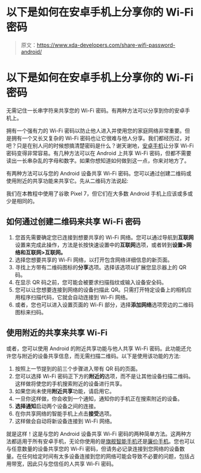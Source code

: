 # 以下是如何在安卓手机上分享你的 Wi-Fi 密码

> 原文：<https://www.xda-developers.com/share-wifi-password-android/>

# 以下是如何在安卓手机上分享你的 Wi-Fi 密码

无需记住一长串字符来共享您的 Wi-Fi 密码。有两种方法可以分享到你的安卓手机上。

拥有一个强有力的 Wi-Fi 密码以防止他人进入并使用您的家庭网络非常重要。但是拥有一个又长又复杂的 Wi-Fi 密码也让它很难与他人分享。我们都经历过，对吧？只是在别人问的时候想搞清楚密码是什么？谢天谢地，[安卓手机](https://www.xda-developers.com/best-android-phones/)让分享 Wi-Fi 密码变得非常容易。有几种方法可以在 Android 上共享 Wi-Fi 密码，但都不需要读出一长串杂乱的字母和数字。如果你想知道如何做到这一点，你来对地方了。

有两种方法可以与您的 Android 设备共享 Wi-Fi 密码。您可以通过创建二维码或使用附近的共享功能来共享它。先从二维码方法说起:

我们在本教程中使用了谷歌 Pixel 7，但它们在大多数 Android 手机上应该或多或少是相同的。

## 如何通过创建二维码来共享 Wi-Fi 密码

1.  您首先需要确定您已连接到想要共享的 Wi-Fi 网络。您可以通过导航到**互联网**设置来完成此操作，方法是长按快速设置中的**互联网**选项，或者转到**设置>网络和互联网>互联网。**
2.  选择您想要共享的 Wi-Fi 网络，以打开包含网络详细信息的新页面。
3.  寻找上方带有二维码图标的**分享**选项。选择该选项以扩展您显示器上的 QR 码。
4.  在显示 QR 码之前，您可能会被要求扫描指纹或输入设备安全码。
5.  您可以让您想要连接到网络的设备扫描此 QR。只需打开特定设备上的相机应用程序扫描代码，它就会自动连接到 Wi-Fi 网络。
6.  或者，您也可以进入设置页面的 Wi-Fi 部分，选择**添加网络**选项旁边的二维码图标来扫码。

## 使用附近的共享来共享 Wi-Fi

或者，您可以使用 Android 的附近共享功能与他人共享 Wi-Fi 密码。此功能还允许您与附近的设备共享信息，而无需扫描二维码。以下是使用该功能的方法:

1.  按照上一节提到的前三个步骤进入带有 QR 码的页面。
2.  您可以选择 Wi-Fi 密码正下方的**附近的**选项，而不是让其他设备扫描二维码。这样做将使您的手机搜索附近的设备进行共享。
3.  如果您尚未使用**附近共享**功能，请启用它。
4.  一旦你这样做，你会收到一个通知，通知你的手机正在搜索附近的设备。
5.  **选择通知**启动两个设备之间的连接。
6.  在你共享网络的智能手机上点击**接受**选项。
7.  这样做会自动将新设备连接到 Wi-Fi 网络。

就是这样！这是与您的 Android 设备共享 Wi-Fi 密码的两种简单方法。这两种方法都适用于所有安卓手机，无论你使用的是[旗舰智能手机](https://www.xda-developers.com/best-phones/)还是[廉价手机](https://www.xda-developers.com/best-cheap-android-phones/)。您也可以与任意数量的设备共享您的 Wi-Fi 密码，但请务必记录连接到您网络的设备数量。在任何给定时间有太多设备连接到您的网络可能会导致不必要的问题，包括占用带宽，因此只与您信任的人共享 Wi-Fi 密码。